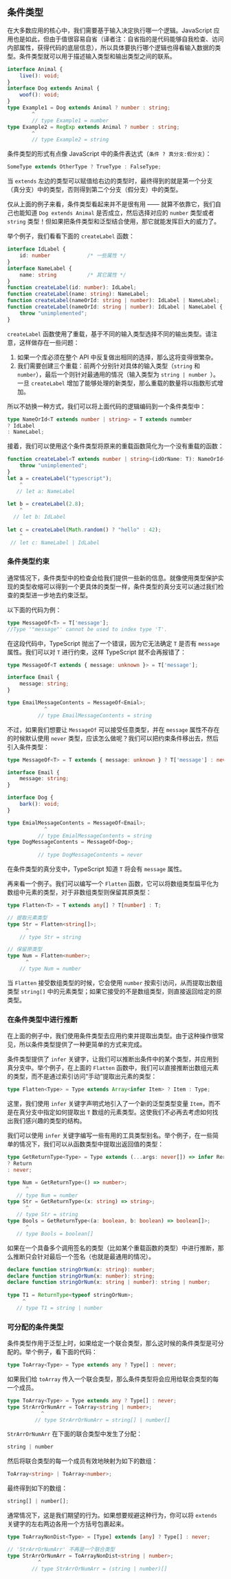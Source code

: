 ## 条件类型

在大多数应用的核心中，我们需要基于输入决定执行哪一个逻辑。JavaScript 应用也是如此，但由于值很容易自省（译者注：自省指的是代码能够自我检查、访问内部属性，获得代码的底层信息），所以具体要执行哪个逻辑也得看输入数据的类型。条件类型就可以用于描述输入类型和输出类型之间的联系。

```ts
interface Animal {
    live(): void;
}
interface Dog extends Animal {
    woof(): void;
}
type Example1 = Dog extends Animal ? number : string;
		^
        // type Example1 = number
type Example2 = RegExp extends Animal ? number : string;
	    ^
        // type Example2 = string
```

条件类型的形式有点像 JavaScript 中的条件表达式（`条件 ? 真分支:假分支`）：

```ts
SomeType extends OtherType ? TrueType : FalseType;
```

当 `extends` 左边的类型可以赋值给右边的类型时，最终得到的就是第一个分支（真分支）中的类型，否则得到第二个分支（假分支）中的类型。

仅从上面的例子来看，条件类型看起来并不是很有用 —— 就算不依靠它，我们自己也能知道 `Dog extends Animal` 是否成立，然后选择对应的 `number` 类型或者 `string` 类型！但如果把条件类型和泛型结合使用，那它就能发挥巨大的威力了。

举个例子，我们看看下面的 `createLabel` 函数：

```ts
interface IdLabel {
    id: number            /* 一些属性 */
}
interface NameLabel {
    name: string          /* 其它属性 */  
}
function createLabel(id: number): IdLabel;
function createLabel(name: string): NameLabel;
function createLabel(nameOrId: string | number): IdLabel | NameLabel;
function createLabel(nameOrId: string | number): IdLabel | NameLabel {
    throw "unimplemented";
}
```

`createLabel` 函数使用了重载，基于不同的输入类型选择不同的输出类型。请注意，这样做存在一些问题：

1. 如果一个库必须在整个 API 中反复做出相同的选择，那么这将变得很繁杂。
2. 我们需要创建三个重载：前两个分别针对具体的输入类型（`string` 和 `number`），最后一个则针对最通用的情况（输入类型为 `string | number `）。一旦 `createLabel` 增加了能够处理的新类型，那么重载的数量将以指数形式增加。

所以不妨换一种方式，我们可以将上面代码的逻辑编码到一个条件类型中：

```ts
type NameOrId<T extends number | string> = T extends nummber
? IdLabel
: NameLabel;
```

接着，我们可以使用这个条件类型将原来的重载函数简化为一个没有重载的函数：

```ts
function createLabel<T extends number | string>(idOrName: T): NameOrId<T> {
    throw "unimplemented";
}
let a = createLabel("typescript");
    ^
   // let a: NameLabel
 
let b = createLabel(2.8);
    ^
  // let b: IdLabel
 
let c = createLabel(Math.random() ? "hello" : 42);
    ^
 // let c: NameLabel | IdLabel
```

### 条件类型约束

通常情况下，条件类型中的检查会给我们提供一些新的信息。就像使用类型保护实现的类型收缩可以得到一个更具体的类型一样，条件类型的真分支可以通过我们检查的类型进一步地去约束泛型。

以下面的代码为例：

```ts
type MessageOf<T> = T['message'];
//Type '"message"' cannot be used to index type 'T'.
```

在这段代码中，TypeScript 抛出了一个错误，因为它无法确定 `T` 是否有 `message` 属性。我们可以对 `T` 进行约束，这样 TypeScript 就不会再报错了：

```ts
type MessageOf<T extends { message: unknown }> = T['message'];

interface Email {
    message: string;
}

type EmailMessageContents = MessageOf<Emial>;
			^
          // type EmailMessageContents = string      
```

不过，如果我们想要让 `MessageOf` 可以接受任意类型，并在 `message` 属性不存在的时候默认使用 `never` 类型，应该怎么做呢？我们可以把约束条件移出去，然后引入条件类型：

```ts
type MessageOf<T> = T extends { message: unknown } ? T['message'] : never

interface Email {
    message: string;
}

interface Dog {
    bark(): void;
}

type EmialMessageContents = MessageOf<Email>;
			^
          // type EmialMessageContents = string
type DogMessageContents = MessageOf<Dog>;
             ^
          // type DogMessageContents = never                
```

在条件类型的真分支中，TypeScript 知道 `T` 将会有 `message` 属性。

再来看一个例子。我们可以编写一个 `Flatten` 函数，它可以将数组类型扁平化为数组中元素的类型，对于非数组类型则保留其原类型：

```ts
type Flatten<T> = T extends any[] ? T[number] : T;

// 提取元素类型
type Str = Flatten<string[]>;
	  ^
    // type Str = string

// 保留原类型          
type Num = Flatten<number>;
	  ^
    // type Num = number      
```

当 `Flatten` 接受数组类型的时候，它会使用 `number` 按索引访问，从而提取出数组类型 `string[]` 中的元素类型；如果它接受的不是数组类型，则直接返回给定的原类型。

### 在条件类型中进行推断

在上面的例子中，我们使用条件类型去应用约束并提取出类型。由于这种操作很常见，所以条件类型提供了一种更简单的方式来完成。

条件类型提供了 `infer` 关键字，让我们可以推断出条件中的某个类型，并应用到真分支中。举个例子，在上面的 `Flatten` 函数中，我们可以直接推断出数组元素的类型，而不是通过索引访问“手动”提取出元素的类型：

```ts
type Flatten<Type> = Type extends Array<infer Item> ? Item : Type;
```

这里，我们使用 `infer` 关键字声明式地引入了一个新的泛型类型变量 `Item`，而不是在真分支中指定如何提取出 `T` 数组的元素类型。这使我们不必再去考虑如何找出我们感兴趣的类型的结构。

我们可以使用 `infer` 关键字编写一些有用的工具类型别名。举个例子，在一些简单的情况下，我们可以从函数类型中提取出返回值的类型：

```ts
type GetReturnType<Type> = Type extends (...args: never[]) => infer Rerturn
? Return
: never;

type Num = GetReturnType<() => number>;
	  ^
   // type Num = number      
type Str = GetReturnType<(x: string) => string>;
	  ^
   // type Str = string
type Bools = GetReturnType<(a: boolean, b: boolean) => boolean[]>;
	  ^
   // type Bools = boolean[]            
```

如果在一个具备多个调用签名的类型（比如某个重载函数的类型）中进行推断，那么推断只会针对最后一个签名（也就是最通用的情况）。

```ts
declare function stringOrNum(x: string): number;
declare function stringOrNum(x: number): string;
declare function stringOrNum(x: string | number): string | number;
 
type T1 = ReturnType<typeof stringOrNum>;
     ^
   // type T1 = string | number
```

### 可分配的条件类型

条件类型作用于泛型上时，如果给定一个联合类型，那么这时候的条件类型是可分配的。举个例子，看下面的代码：

```ts
type ToArray<Type> = Type extends any ? Type[] : never;
```

如果我们给 `toArray` 传入一个联合类型，那么条件类型将会应用给联合类型的每一个成员。

```ts
type ToArray<Type> = Type extends any ? Type[] : never;
type StrArrOrNumArr = ToArray<string | number>;
		   ^
         // type StrArrOrNumArr = string[] | number[]      
```

`StrArrOrNumArr` 在下面的联合类型中发生了分配：

```ts
string | number
```

然后将联合类型的每一个成员有效地映射为如下的数组：

```ts
ToArray<string> | ToArray<number>;
```

最终得到如下的数组：

```ts
string[] | number[];
```

通常情况下，这是我们期望的行为。如果想要规避这种行为，你可以将 `extends` 关键字的左右两边各用一个方括号包裹起来。

```ts
type ToArrayNonDist<Type> = [Type] extends [any] ? Type[] : never;

// 'StrArrOrNumArr' 不再是一个联合类型
type StrArrOrNumArr = ToArrayNonDist<string | number>;
		  ^
        // type StrArrOrNumArr = (string | number)[]   
```
